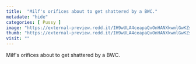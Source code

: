 ```yaml
---
title:  "Milf's orifices about to get shattered by a BWC."
metadate: "hide"
categories: [ Pussy ]
image: "https://external-preview.redd.it/IH9wULA4ceapaQvOnHANXkwmlGwKZsJaQjTnJrs_nqw.jpg?auto=webp&s=618e98534351cd8a721e449aa07ec7d3537b0d3f"
thumb: "https://external-preview.redd.it/IH9wULA4ceapaQvOnHANXkwmlGwKZsJaQjTnJrs_nqw.jpg?width=640&crop=smart&auto=webp&s=8db4ac272ff71b66b35feb38de99adf504277623"
visit: ""
---
```

Milf's orifices about to get shattered by a BWC.
